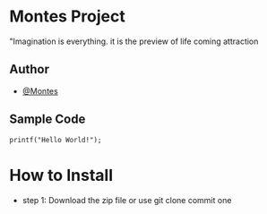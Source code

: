 # Montes Project
"Imagination is everything. it is the preview of life coming attraction
## Author
* [@Montes](https://github.com/WHOSEA23)
## Sample Code
`printf("Hello World!");`
# How to Install
- step 1: Download the zip file or use git clone
commit one